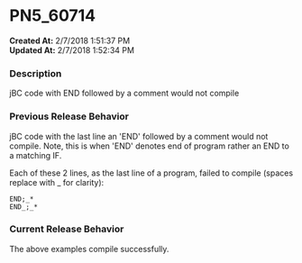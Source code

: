 # PN5_60714

**Created At:** 2/7/2018 1:51:37 PM  
**Updated At:** 2/7/2018 1:52:34 PM  


### Description

jBC code with END followed by a comment would not compile



### Previous Release Behavior

jBC code with the last line an 'END' followed by a comment would not compile. Note, this is when 'END' denotes end of program rather an END to a matching IF.

Each of these 2 lines, as the last line of a program, failed to compile (spaces replace with \_ for clarity):

```
END;_*
END_;_*
```



### Current Release Behavior

The above examples compile successfully.
